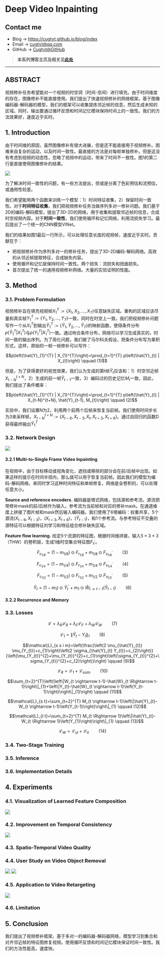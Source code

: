 # Deep Video Inpainting

## Contact me

* Blog -> <https://cugtyt.github.io/blog/index>
* Email -> <cugtyt@qq.com>
* GitHub -> [Cugtyt@GitHub](https://github.com/Cugtyt)

> **本系列博客主页及相关见**[**此处**](https://cugtyt.github.io/blog/papers/index)

---

<head>
    <script src="https://cdn.mathjax.org/mathjax/latest/MathJax.js?config=TeX-AMS-MML_HTMLorMML" type="text/javascript"></script>
    <script type="text/x-mathjax-config">
        MathJax.Hub.Config({
            tex2jax: {
            skipTags: ['script', 'noscript', 'style', 'textarea', 'pre'],
            inlineMath: [['$','$']]
            }
        });
    </script>
</head>

## ABSTRACT

视频修补任务希望能对一个视频的时空洞（时间-空间）进行填充。由于时间维度的存在，图像修补不能直接使用。我们提出了快速视频修补的网络框架。基于图像编码器-解码器的模型，我们的框架可以收集提炼邻近帧的信息，然后生成未知的区域。同时，输出要通过循环反馈和时间记忆模块保持时间上的一致性。我们的方法效果好，速度近乎实时。

## 1. Introduction

由于时间维的原因，虽然图像修补有很大进展，但是还不能直接用于视频修补。困难来自复杂的运动，以及时间一致性。最直接的方法是对每帧单独修补。但是这没有考虑到视频的动态性，忽略了视频中的运动，带来了时间不一致性。图1的第二行是直接使用图像修补的结果。

![](R/video-inpainting-fig1.png)

为了解决时间一致性的问题，有一些方法提出，但或是分离了色彩预估和流预估，或通用性较差。

我们希望能用两个函数来训练一个模型：1）时间特征收集，2）保留时间一致性。对于**时间特征收集**，我们把视频修补任务当做序列多对一修补问题。我们基于2D的编码-解码模型，提出了3D-2D的网络，用于收集和提取邻近帧的信息，合成时空视频内容。对于**时间一致性**，我们使用循环和记忆网络，利用流损失学习。最后提出了一个统一的CNN模型VINet。

我们的结果如图1最后一行所示，可以处理任意长度的视频帧，速度近乎实时。贡献在于：

* 把视频修补作为序列多对一的修补任务，提出了3D-2D编码-解码网络。高效的从邻近帧提取特征，合成缺失内容。
* 使用循环和记忆层保持时间一致性。两个损失：流损失和扭曲损失。
* 首次提出了统一的通用视频修补网络。大量的实验证明的性能。

## 3. Method
### 3.1. Problem Formulation

视频修补旨在填充视频帧$X _ {1}^{T} :=\left \{X_ {1}, X _ {2}, \ldots, X _ {T}\right \}$任意缺失区域。重构的区域应该尽量和真实帧$Y_ {1}^{T} :=\left \{Y_ {1}, Y_ {2}, \ldots, Y _ {T}\right \}$一致，同时在时空上一致。我们把视频修补问题写作一个从$X _{1}^{T}$到输出$\hat{Y} _ {1}^{T} :=\left \{\hat{Y} _ {1}, \hat{Y} _ {2}, \ldots, \hat{Y} _ {T}\right \}$的映射函数，使得条件分布$p\left(\hat{Y} _ {1}^{T} \vert X _ {1}^{T}\right)$与$p\left(Y _ {1}^{T} \vert X _ {1}^{T}\right)$一致。通过吻合条件分布，网络可以学习生成真实的，时间一致的输出序列。为了简化问题，我们做了马尔科夫假设，把条件分布写为乘积形式，这样，原始的一帧一帧修补可以写作：

$$p\left(\hat{Y}_{1}^{T} | X_{1}^{T}\right)=\prod_{t=1}^{T} p\left(\hat{Y}_{t} | X_{t}\right) \qquad (1)$$

但是，为了获得更好的视觉效果，我们认为生成的第t帧$\hat{Y} _ {t}$应该和：1）时空邻近帧$X _ {t-N}^{t+N}$，2）生成的前一帧$\hat{Y} _ {t-1}$一致，3）编码过的历史记忆$M _ {t}$一致，因此，我们提出了条件概率：

$$p\left(\hat{Y}_{1}^{T} | X_{1}^{T}\right)=\prod_{t=1}^{T} p\left(\hat{Y}_{t} | X_{t-N}^{t+N}, \hat{Y}_{t-1}, M_{t}\right) \qquad (2)$$

实验中，我们设置N为2，利用两个前两个后帧来恢复当前帧。我们使用时间步长为3来采样帧，$X _ {t-N}^{t+N} :=\left \{X _ {t-6}, X _ {t-3}, X _ {t}, X _ {t+3}, X _ {t+6}\right \}$。通过自回归的函数D获得最终输出$\hat{Y} _ {1}^{T}$

### 3.2. Network Design

![](R/video-inpainting-fig2.png)

#### 3.2.1 Multi-to-Single Frame Video Inpainting

在视频中，由于目标移动或视角变化，遮挡或移除的部分会在前/后帧中出现。如果这样的提示在时间半径内，那么就可以用于恢复当前帧。因此我们的模型为编码-解码网络，来同时学习这种时间特征和单帧修复。网络是全卷积的，可以处理任意大小。

**Source and reference encoders.** 编码器是塔式网络，包括源和参考流。源流把带修补mask的前/后帧作为输入。参考流为当前帧和对应的修补mask。在通道维度上拼接了图片帧和mask然后输入编码器。我们使用了6塔编码：权重共享，5个源流$\left(X_{t-6}, X_{t-3}\right)$，$\left(X_{t+3}, X_{t+6}\right)$，$\left(\hat{Y}_{t-1}\right)$，和1个参考流。与参考特征不交叠的源特征可以根据特征刘学习和特征组合修补缺失区域。

**Feature flow learning.** 给定5个流源的特征图，根据时间维拼接，输入$5 \times 3 \times 3$（THW）的卷积层，生成1维时空集合特征图$F_{s^{\prime}}$。

$$F_{c_{1 / 8}}=\left(1-m_{1 / 8}\right) \odot F_{r_{1 / 8}}+m_{1 / 8} \odot F_{s_{1 / 8}^{\prime}} \qquad (3)$$

$$F_{c_{1 / 4}}=\left(1-m_{1 / 4}\right) \odot F_{r_{1 / 4}}+m_{1 / 4} \odot F_{s_{1 / 4}^{\prime}} \qquad (4)$$

$$F_{c_{1 / 2}}=\left(1-m_{1 / 2}\right) \odot F_{r_{1 / 2}}+m_{1 / 2} \odot F_{s_{1 / 2}^{\prime}} \qquad (5)$$

$$\hat{Y}_{t}=\left(1-m_{1}\right) \odot \hat{Y}_{t}^{\prime}+m_{1} \odot \hat{W}_{t \rightarrow t-1}\left(\hat{Y}_{t-1}\right) \qquad (6)$$

#### 3.2.2 Recurrence and Memory

### 3.3. Losses

$$\mathcal{L}=\lambda_{R} \mathcal{L}_{R}+\lambda_{F} \mathcal{L}_{F}+\lambda_{W} \mathcal{L}_{W} \qquad (7)$$

$$\mathcal{L}_{1}=\left\|\hat{Y}_{t}-Y_{t}\right\|_{1} \qquad (8)$$

$$\mathcal{L}_{s s i m}=\left(\frac{\left(2 \mu_{\hat{Y}_{t}} \mu_{Y_{t}}+c_{1}\right)\left(2 \sigma_{\hat{Y}_{t} Y_{t}}+c_{2}\right)}{\left(\mu_{Y_{t}}^{2}+\mu_{Y_{t}}^{2}+c_{1}\right)\left(\sigma_{Y_{t}}^{2}+\sigma_{Y_{t}}^{2}+c_{2}\right)}\right) \qquad (9)$$

$$\mathcal{L}_{R}=\mathcal{L}_{1}+\mathcal{L}_{s s i m} \qquad (10)$$

$$\sum_{t=2}^{T}\left(\left\|W_{t \rightarrow t-1}-\hat{W}_{t \Rightarrow t-1}\right\|_{1}+\left\|Y_{t}-\hat{W}_{t \rightarrow t-1}\left(Y_{t-1}\right)\right\|_{1}\right) \qquad (11)$$

$$\mathcal{L}_{s t}=\sum_{t=2}^{T} M_{t \rightarrow t-1}\left\|\hat{Y}_{t}-W_{t \rightarrow t-1}\left(Y_{t-1}\right)\right\|_{1} \qquad (12)$$

$$\mathcal{L}_{l t}=\sum_{t=2}^{T} M_{t \Rightarrow 1}\left\|\hat{Y}_{t}-W_{t \Rightarrow 1}\left(Y_{1}\right)\right\|_{1} \qquad (13)$$

$$\mathcal{L}_{W}=\mathcal{L}_{s t}+\mathcal{L}_{l t} \qquad (14)$$

### 3.4. Two-Stage Training

### 3.5. Inference

### 3.6. Implementation Details

## 4. Experiments

### 4.1. Visualization of Learned Feature Composition

![](R/video-inpainting-fig3.png)

### 4.2. Improvement on Temporal Consistency

![](R/video-inpainting-tab1-2.png)

### 4.3. Spatio-Temporal Video Quality

### 4.4. User Study on Video Object Removal

![](R/video-inpainting-fig4.png)
![](R/video-inpainting-fig6.png)

### 4.5. Application to Video Retargeting

![](R/video-inpainting-fig5.png)

### 4.6. Limitation

## 5. Conclusion

我们提出了视频修补框架。基于多对一的编码器-解码器网络，模型学习到集合和对齐邻近帧的特征图修复视频。使用循环反馈和时间记忆模块保证时间一致性。我们的方法性能高，速度快。